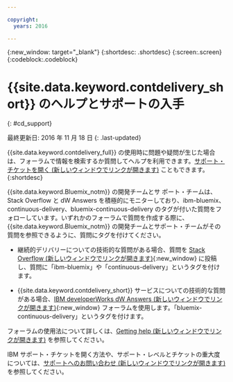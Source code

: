 ```yaml
---

copyright:
  years: 2016

---
```


{:new_window: target="_blank"}
{:shortdesc: .shortdesc}
{:screen:.screen}
{:codeblock:.codeblock}


# {{site.data.keyword.contdelivery_short}} のヘルプとサポートの入手    
{: #cd_support}  

最終更新日: 2016 年 11 月 18 日
{: .last-updated}

{{site.data.keyword.contdelivery_full}} の使用時に問題や疑問が生じた場合は、フォーラムで情報を検索するか質問してヘルプを利用できます。[サポート・チケットを開く (新しいウィンドウでリンクが開きます)](https://www.{DomainName}/docs/support/index.html#open-ticket) こともできます。    
{:shortdesc}

{{site.data.keyword.Bluemix_notm}} の開発チームとサ
ポート・チームは、Stack Overflow と dW Answers を積極的にモニターしており、ibm-bluemix、continuous-delivery、bluemix-continuous-delivery のタグが付いた質問をフォローしています。いずれかのフォーラムで質問を作成する際に、{{site.data.keyword.Bluemix_notm}} の開発チームとサポート・チームがその質問を参照できるように、質問にタグを付けてください。

* 継続的デリバリーについての技術的な質問がある場合、質問を [Stack Overflow (新しいウィンドウでリンクが開きます)](http://stackoverflow.com/search?q=ibm-bluemix+continuous-delivery){:new_window} に投稿し、質問に「ibm-bluemix」や「continuous-delivery」というタグを付けます。

* {{site.data.keyword.contdelivery_short}} サービスについての技術的な質問がある場合、[IBM developerWorks dW Answers (新しいウィンドウでリンクが開きます)](https://developer.ibm.com/answers/topics/bluemix-continuous-delivery/?smartspace=bluemix){:new_window} フォーラムを使用します。「bluemix-continuous-delivery」というタグを付けます。

フォーラムの使用法について詳しくは、[Getting help (新しいウィンドウでリンクが開きます)](https://www.{DomainName}/docs/support/index.html#getting-help) を参照してください。

IBM サポート・チケットを開く方法や、サポート・レベルとチケットの重大度については、[サポートへのお問い合わせ (新しいウィンドウでリンクが開きます)](https://www.{DomainName}/docs/support/index.html#contacting-support) を参照してください。
